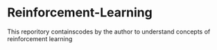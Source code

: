 # Reinforcement-Learning
This reporitory containscodes by the author to understand  concepts of reinforcement learning
